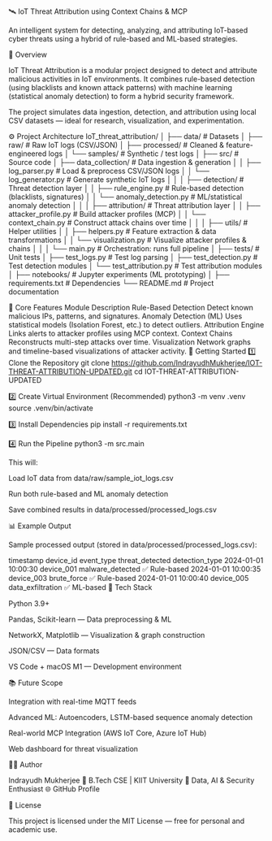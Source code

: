 🛰️ IoT Threat Attribution using Context Chains & MCP

An intelligent system for detecting, analyzing, and attributing IoT-based cyber threats using a hybrid of rule-based and ML-based strategies.








📘 Overview

IoT Threat Attribution is a modular project designed to detect and attribute malicious activities in IoT environments.
It combines rule-based detection (using blacklists and known attack patterns) with machine learning (statistical anomaly detection) to form a hybrid security framework.

The project simulates data ingestion, detection, and attribution using local CSV datasets — ideal for research, visualization, and experimentation.

⚙️ Project Architecture
IoT_threat_attribution/
│
├── data/                     # Datasets
│   ├── raw/                  # Raw IoT logs (CSV/JSON)
│   ├── processed/             # Cleaned & feature-engineered logs
│   └── samples/               # Synthetic / test logs
│
├── src/                      # Source code
│   ├── data_collection/      # Data ingestion & generation
│   │   ├── log_parser.py       # Load & preprocess CSV/JSON logs
│   │   └── log_generator.py    # Generate synthetic IoT logs
│   │
│   ├── detection/            # Threat detection layer
│   │   ├── rule_engine.py      # Rule-based detection (blacklists, signatures)
│   │   └── anomaly_detection.py # ML/statistical anomaly detection
│   │
│   ├── attribution/          # Threat attribution layer
│   │   ├── attacker_profile.py # Build attacker profiles (MCP)
│   │   └── context_chain.py    # Construct attack chains over time
│   │
│   ├── utils/                # Helper utilities
│   │   ├── helpers.py          # Feature extraction & data transformations
│   │   └── visualization.py    # Visualize attacker profiles & chains
│   │
│   └── main.py               # Orchestration: runs full pipeline
│
├── tests/                    # Unit tests
│   ├── test_logs.py            # Test log parsing
│   ├── test_detection.py       # Test detection modules
│   └── test_attribution.py     # Test attribution modules
│
├── notebooks/                # Jupyter experiments (ML prototyping)
│
├── requirements.txt          # Dependencies
└── README.md                 # Project documentation

🧠 Core Features
Module	Description
Rule-Based Detection	Detect known malicious IPs, patterns, and signatures.
Anomaly Detection (ML)	Uses statistical models (Isolation Forest, etc.) to detect outliers.
Attribution Engine	Links alerts to attacker profiles using MCP context.
Context Chains	Reconstructs multi-step attacks over time.
Visualization	Network graphs and timeline-based visualizations of attacker activity.
🚀 Getting Started
1️⃣ Clone the Repository
git clone https://github.com/IndrayudhMukherjee/IOT-THREAT-ATTRIBUTION-UPDATED.git
cd IOT-THREAT-ATTRIBUTION-UPDATED

2️⃣ Create Virtual Environment (Recommended)
python3 -m venv .venv
source .venv/bin/activate

3️⃣ Install Dependencies
pip install -r requirements.txt

4️⃣ Run the Pipeline
python3 -m src.main


This will:

Load IoT data from data/raw/sample_iot_logs.csv

Run both rule-based and ML anomaly detection

Save combined results in data/processed/processed_logs.csv

📊 Example Output

Sample processed output (stored in data/processed/processed_logs.csv):

timestamp	device_id	event_type	threat_detected	detection_type
2024-01-01 10:00:30	device_001	malware_detected	✅	Rule-based
2024-01-01 10:00:35	device_003	brute_force	✅	Rule-based
2024-01-01 10:00:40	device_005	data_exfiltration	✅	ML-based
🧩 Tech Stack

Python 3.9+

Pandas, Scikit-learn — Data preprocessing & ML

NetworkX, Matplotlib — Visualization & graph construction

JSON/CSV — Data formats

VS Code + macOS M1 — Development environment

📚 Future Scope

Integration with real-time MQTT feeds

Advanced ML: Autoencoders, LSTM-based sequence anomaly detection

Real-world MCP Integration (AWS IoT Core, Azure IoT Hub)

Web dashboard for threat visualization

👨‍💻 Author

Indrayudh Mukherjee
📍 B.Tech CSE | KIIT University
💼 Data, AI & Security Enthusiast
🌐 GitHub Profile

📜 License

This project is licensed under the MIT License — free for personal and academic use.
